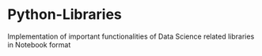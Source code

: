 # Python-Libraries
Implementation of important functionalities of Data Science related libraries in Notebook format
